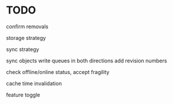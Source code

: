 TODO
===


confirm removals

storage strategy

sync strategy

sync objects
   write queues in both directions
   add revision numbers

check offline/online status, accept fragility

cache time invalidation
   
feature toggle
